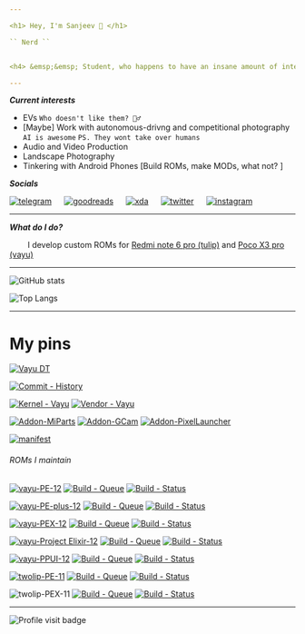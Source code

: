 ```yaml
---

<h1> Hey, I'm Sanjeev 👋 </h1>

`` Nerd ``


<h4> &emsp;&emsp; Student, who happens to have an insane amount of interest in everything that has a silicon in it and functions with electricity. </h4>

---
```


**_Current interests_**

 - EVs `Who doesn't like them? 🤷‍♂️`
 - [Maybe] Work with autonomous-drivng and competitional photography `AI is awesome` `PS. They wont take over humans`
 - Audio and Video Production
 - Landscape Photography
 - Tinkering with Android Phones [Build ROMs, make MODs, what not? ]

**_Socials_**

[![telegram](https://img.shields.io/badge/Telegram-2CA5E0?style=for-the-badge&logo=telegram&logoColor=white)](https://t.me/Chandler_s_bio)
&emsp;
[![goodreads](https://img.shields.io/badge/Goodreads-372213?style=for-the-badge&logo=goodreads&logoColor=white)](https://www.goodreads.com/sanjeevstunner)
&emsp;
[![xda](https://img.shields.io/badge/xda%20developers-2DAAE9?style=for-the-badge&logo=xda-developers&logoColor=white)](https://forum.xda-developers.com/m/sanjeevstunner.9824973)
&emsp;
[![twitter](https://img.shields.io/badge/Twitter-1DA1F2?style=for-the-badge&logo=twitter&logoColor=white)](https://twitter.com/sanjeevstunner)
&emsp;
[![instagram](https://img.shields.io/badge/Instagram-E4405F?style=for-the-badge&logo=instagram&logoColor=white)](https://www.instagram.com/sanjeevstunner)

---

**_What do I do?_** 

&emsp;&emsp; I develop custom ROMs for [Redmi note 6 pro (tulip)](https://t.me/tulip_updates) and [Poco X3 pro (vayu)](https://t.me/PocoX3ProUpdates)

---

![GitHub stats](https://github-readme-stats.vercel.app/api?username=sanjeevstunner&show_icons=true&count_private=true&include_all_commits=true&theme=github_dark)

![Top Langs](https://github-readme-stats.vercel.app/api/top-langs/?username=sanjeevstunner&card_width=495&theme=github_dark)

---

<h1>My pins</h1>

[![Vayu DT](https://github-readme-stats.vercel.app/api/pin/?username=sanjeevstunner&repo=device_xiaomi_vayu)](https://github.com/sanjeevstunner/device_xiaomi_vayu)

[![Commit - History](https://img.shields.io/badge/Commit-History-D9D7F1?style=for-the-badge&logo=github&logoColor=FFFDDE)](https://github.com/sanjeevstunner/device_xiaomi_vayu/commits)

[![Kernel - Vayu](https://img.shields.io/badge/Kernel-Vayu-33cc99?style=for-the-badge&logo=linux&logoColor=33cc99)](https://github.com/Jebaitedneko/android_kernel_xiaomi_vayu/tree/r2)
[![Vendor - Vayu](https://img.shields.io/badge/Vendor-Vayu-fd4900?style=for-the-badge&logo=xiaomi&logoColor=fd4900)](https://github.com/sanjeevstunner/vendor_xiaomi_vayu)

[![Addon-MiParts](https://img.shields.io/badge/AddOn-Device%20Settings-119EFF?style=for-the-badge&logo=capacitor&logoColor=119EFF)](https://github.com/sanjeevstunner/vendor_xiaomi_device_settings)
[![Addon-GCam](https://img.shields.io/badge/AddOn-Google%20Camera-005555?style=for-the-badge&logo=groupon&logoColor=53A318)](https://gitlab.com/sanjeevstunner/vendor-g-cam-bsg/)
[![Addon-PixelLauncher](https://img.shields.io/badge/AddOn-Pixel%20Launcher-8479E1?style=for-the-badge&logo=ProcessWire&logoColor=2480E6)](https://github.com/sanjeevstunner/vendor_pixel_launcher)

[![manifest](https://github-readme-stats.vercel.app/api/pin/?username=sanjeevstunner&repo=Manifest)](https://github.com/sanjeevstunner/Manifest/blob/vayu_aosp/local_manifest.xml)

<h6> ROMs I maintain </h6>

<!--  -->
[![vayu-PE-12](https://img.shields.io/badge/vayu-Pixel%20Experience-blue?style=for-the-badge&logo=android)](https://github.com/ROM-builders/temporary/blob/vayu-PixelExperience-twelve-sanjeevstunner/build_rom.sh)
[![Build - Queue](https://img.shields.io/badge/Build-Queue-FFFDDE?style=for-the-badge&logo=cirrusci&logoColor=D9D7F1)](https://cirrus-ci.com/github/ROM-builders/temporary/vayu-PixelExperience-twelve-sanjeevstunner)
[![Build - Status](https://img.shields.io/badge/Build%20Status-Unofficial-4298B8?style=for-the-badge&logo=BeijingSubway&logoColor=01FF95)]()

<!--  -->
[![vayu-PE-plus-12](https://img.shields.io/badge/vayu-Pixel%20Experience%20Plus-blue?style=for-the-badge&logo=android)](https://github.com/ROM-builders/temporary/blob/vayu-PixelExperience-twelve-plus-sanjeevstunner/build_rom.sh)
[![Build - Queue](https://img.shields.io/badge/Build-Queue-FFFDDE?style=for-the-badge&logo=cirrusci&logoColor=D9D7F1)](https://cirrus-ci.com/github/ROM-builders/temporary/vayu-PixelExperience-twelve-plus-sanjeevstunner)
[![Build - Status](https://img.shields.io/badge/Build%20Status-Unofficial-4298B8?style=for-the-badge&logo=BeijingSubway&logoColor=01FF95)]()

<!--  -->
[![vayu-PEX-12](https://img.shields.io/badge/vayu-Pixel%20Extended-lightgreen?style=for-the-badge&logo=android)](https://github.com/ROM-builders/temporary/blob/vayu-PixelExtended-snow-sanjeevstunner/build_rom.sh)
[![Build - Queue](https://img.shields.io/badge/Build-Queue-FFFDDE?style=for-the-badge&logo=cirrusci&logoColor=D9D7F1)](https://cirrus-ci.com/github/ROM-builders/temporary/vayu-PixelExtended-snow-sanjeevstunner)
[![Build - Status](https://img.shields.io/badge/Build%20Status-Unofficial-4298B8?style=for-the-badge&logo=BeijingSubway&logoColor=01FF95)]()

<!--  -->
[![vayu-Project Elixir-12](https://img.shields.io/badge/vayu-Project%20Elixir-pink?style=for-the-badge&logo=android)](https://github.com/ROM-builders/temporary/blob/vayu-Project-Elixir-12-sanjeevstunner/build_rom.sh)
[![Build - Queue](https://img.shields.io/badge/Build-Queue-FFFDDE?style=for-the-badge&logo=cirrusci&logoColor=D9D7F1)](https://cirrus-ci.com/github/ROM-builders/temporary/vayu-Project-Elixir-12-sanjeevstunner)
[![Build - Status](https://img.shields.io/badge/Build%20Status-Official-EF6D6D?style=for-the-badge&logo=BeijingSubway&logoColor=01FF95)]()

<!--  -->
[![vayu-PPUI-12](https://img.shields.io/badge/vayu-Pixel%20Plus%20UI-darkblue?style=for-the-badge&logo=android)](https://github.com/ROM-builders/temporary/blob/vayu-PixelPlusUI-SnowCone-snowcone-12.1-sanjeevstunner/build_rom.sh)
[![Build - Queue](https://img.shields.io/badge/Build-Queue-FFFDDE?style=for-the-badge&logo=cirrusci&logoColor=D9D7F1)](https://cirrus-ci.com/github/ROM-builders/temporary/vayu-PixelPlusUI-SnowCone-snowcone-12.1-sanjeevstunner)
[![Build - Status](https://img.shields.io/badge/Build%20Status-Official-EF6D6D?style=for-the-badge&logo=BeijingSubway&logoColor=01FF95)]()

<!--  -->
[![twolip-PE-11](https://img.shields.io/badge/twolip-Pixel%20Experience-blue?style=for-the-badge&logo=android)](https://github.com/ROM-builders/temporary/blob/twolip-PixelExperience-sanjeevstunner/build_rom.sh)
[![Build - Queue](https://img.shields.io/badge/Build-Queue-FFFDDE?style=for-the-badge&logo=cirrusci&logoColor=D9D7F1)](https://cirrus-ci.com/github/ROM-builders/temporary/twolip-PixelExperience-sanjeevstunner)
[![Build - Status](https://img.shields.io/badge/Build%20Status-Discontinued-DD3735?style=for-the-badge&logo=BeijingSubway&logoColor=01FF95)]()

<!--  -->
![twolip-PEX-11](https://img.shields.io/badge/twolip-Pixel%20Extended-lightgreen?style=for-the-badge&logo=android)
[![Build - Queue](https://img.shields.io/badge/Build-Queue-FFFDDE?style=for-the-badge&logo=cirrusci&logoColor=D9D7F1)](https://cirrus-ci.com/github/ROM-builders/temporary/twolip-PixelExtended-sanjeevstunner)
[![Build - Status](https://img.shields.io/badge/Build%20Status-Discontinued-DD3735?style=for-the-badge&logo=BeijingSubway&logoColor=01FF95)]()


---

![Profile visit badge](https://komarev.com/ghpvc/?username=sanjeevstunner&style=plastic&label=You're+Visitor+Number)

<!-- 
Colors for BuildStatus badges
 
 - Official - EF6D6D
 - Unofficial - 4298B8
 - Stalled - 886F6F
 - Discontinued - DD3735
 - Bringing Up - FFBED8

-->

<!--

**sanjeevstunner/sanjeevstunner** is a ✨ _special_ ✨ repository because its `README.md` (this file) appears on your GitHub profile.

Here are some ideas to get you started:

- 🔭 I’m currently working on ...
- 🌱 I’m currently learning ...
- 👯 I’m looking to collaborate on ...
- 🤔 I’m looking for help with ...
- 💬 Ask me about ...
- 📫 How to reach me: ...
- 😄 Pronouns: ...
- ⚡ Fun fact: ...
-->
